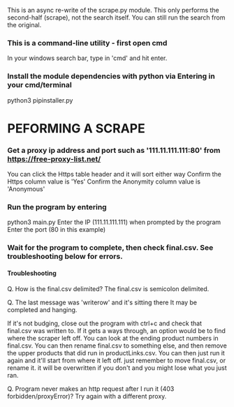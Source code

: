 This is an async re-write of the scrape.py module. This only performs the second-half (scrape), not the search itself. You can still run the search from the original.

### This is a command-line utility - first open cmd
In your windows search bar, type in 'cmd' and hit enter.

### Install the module dependencies with python via Entering in your cmd/terminal
python3 pipinstaller.py

# PEFORMING A SCRAPE
### Get a proxy ip address and port such as '111.11.111.111:80' from https://free-proxy-list.net/
You can click the Https table header and it will sort either way
Confirm the Https column value is 'Yes'
Confirm the Anonymity column value is 'Anonymous'

### Run the program by entering
python3 main.py
Enter the IP (111.11.111.111) when prompted by the program
Enter the port (80 in this example)

### Wait for the program to complete, then check final.csv. See troubleshooting below for errors.

#### Troubleshooting

Q. How is the final.csv delimited?
The final.csv is semicolon delimited.

Q. The last message was 'writerow' and it's sitting there
It may be completed and hanging. 

If it's not budging, close out the program with ctrl+c and check that final.csv was written to.
If it gets a ways through, an option would be to  find where the scraper left off. You can look at the ending product numbers in final.csv. 
You can then rename final.csv to something else, and then remove the upper products that did run in productLinks.csv.
You can then just run it again and it'll start from where it left off. just remember to move final.csv, or rename it. it will be overwritten if you don't and you might lose what you just ran.

Q. Program never makes an http request after I run it (403 forbidden/proxyError)? 
Try again with a different proxy.